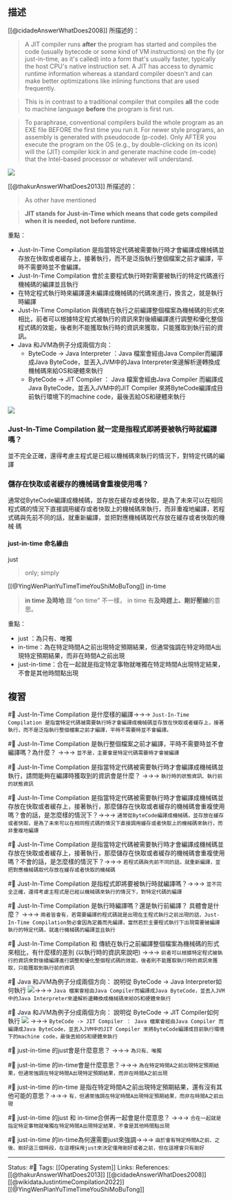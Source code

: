 
## 描述
[[@cidadeAnswerWhatDoes2008]] 所描述的：
> A JIT compiler runs **after** the program has started and compiles the code (usually bytecode or some kind of VM instructions) on the fly (or just-in-time, as it's called) into a form that's usually faster, typically the host CPU's native instruction set. A JIT has access to dynamic runtime information whereas a standard compiler doesn't and can make better optimizations like inlining functions that are used frequently.

> This is in contrast to a traditional compiler that compiles **all** the code to machine language **before** the program is first run.

> To paraphrase, conventional compilers build the whole program as an EXE file BEFORE the first time you run it. For newer style programs, an assembly is generated with pseudocode (p-code). Only AFTER you execute the program on the OS (e.g., by double-clicking on its icon) will the (JIT) compiler kick in and generate machine code (m-code) that the Intel-based processor or whatever will understand.


![](https://pic2.zhimg.com/80/fc2d6adee7cfd35cd691b0a419dcd1a2_720w.jpg?source=1940ef5c)

[[@thakurAnswerWhatDoes2013]] 所描述的：
> As other have mentioned

> **JIT stands for Just-in-Time which means that code gets compiled when it is needed, not before runtime.**


重點：
- Just-In-Time Compilation 是指當特定代碼被需要執行時才會編譯成機械碼並存放在快取或者緩存上，接著執行，而不是泛指執行整個檔案之前才編譯，平時不需要時並不會編譯。
- Just-In-Time Compilation 會於主要程式執行時對需要被執行的特定代碼進行機械碼的編譯並且執行
- 在特定程式執行時來編譯還未編譯成機械碼的代碼來進行，換言之，就是執行時編譯
- Just-In-Time Compilation 與傳統在執行之前編譯整個檔案為機械碼的形式來相比，前者可以根據特定程式被執行的資訊來對後續編譯進行調整和優化整個程式碼的效能，後者則不能獲取執行時的資訊來獲取，只能獲取到執行前的資訊。
- Java 和JVM為例子分成兩個方向：
	-  ByteCode -> Java Interpreter ：Java 檔案會經由Java Compiler而編譯成Java ByteCode，並丟入JVM中的Java Interpreter來邊解析邊轉換成機械碼來給OS和硬體來執行
	-  ByteCode -> JIT Compiler ： Java 檔案會經由Java Compiler 而編譯成Java ByteCode，並丟入JVM中的JIT Compiler 來將ByteCode編譯成目前執行環境下的machine code，最後丟給OS和硬體來執行

![](https://pic2.zhimg.com/80/fc2d6adee7cfd35cd691b0a419dcd1a2_720w.jpg?source=1940ef5c)
### Just-In-Time Compilation  就一定是指程式即將要被執行時就編譯嗎？
並不完全正確，還得考慮主程式是已經以機械碼來執行的情況下，對特定代碼的編譯


### 儲存在快取或者緩存的機械碼會重複使用嗎？
通常從ByteCode編譯成機械碼，並存放在緩存或者快取，是為了未來可以在相同程式碼的情況下直接調用緩存或者快取上的機械碼來執行，而非重複地編譯，若程式碼與先前不同的話，就重新編譯，並把對應機械碼取代存放在緩存或者快取的機械
碼

#### just-in-time 命名緣由

just
> only; simply

[[@YingWenPianYuTimeTimeYouShiMoBuTong]]
in-time
> **in time 及時地**
> 跟 “on time” 不一樣，
> in time 有**及時趕上、剛好壓線**的意思。


重點：
- just ：為只有、唯獨
- in-time：為在特定時間A之前出現特定預期結果，但通常強調在特定時間A出現特定預期結果，而非在時間A之前出現
- just-in-time：合在一起就是指定特定事物就唯獨在特定時間A出現特定結果，不會是其他時間點出現

## 複習
#🧠 Just-In-Time Compilation  是什麼樣的編譯->->-> `Just-In-Time Compilation 是指當特定代碼被需要執行時才會編譯成機械碼並存放在快取或者緩存上，接著執行，而不是泛指執行整個檔案之前才編譯，平時不需要時並不會編譯。`
<!--SR:!2023-09-19,196,247-->

#🧠 Just-In-Time Compilation  是執行整個檔案之前才編譯，平時不需要時並不會編譯嗎？為什麼？ ->->-> `並不是，主要會是特定代碼需要時才會被編譯`
<!--SR:!2023-05-05,46,227-->

#🧠 Just-In-Time Compilation 是指當特定代碼被需要執行時才會編譯成機械碼並執行，請問能夠在編譯時獲取到的資訊會是什麼？ ->->-> `執行時的狀態資訊、執行前的狀態資訊`
<!--SR:!2023-10-24,215,247-->


#🧠 Just-In-Time Compilation 是指當特定代碼被需要執行時才會編譯成機械碼並存放在快取或者緩存上，接著執行，那麼儲存在快取或者緩存的機械碼會重複使用嗎？會的話，是怎麼樣的情況下？->->-> `通常從ByteCode編譯成機械碼，並存放在緩存或者快取，是為了未來可以在相同程式碼的情況下直接調用緩存或者快取上的機械碼來執行，而非重複地編譯`
<!--SR:!2023-05-15,191,250-->

#🧠 Just-In-Time Compilation 是指當特定代碼被需要執行時才會編譯成機械碼並存放在快取或者緩存上，接著執行，那麼儲存在快取或者緩存的機械碼會重複使用嗎？不會的話，是怎麼樣的情況下？->->-> `若程式碼與先前不同的話，就重新編譯，並把對應機械碼取代存放在緩存或者快取的機械碼`
<!--SR:!2024-01-14,334,250-->

#🧠 Just-In-Time Compilation  是指程式即將要被執行時就編譯嗎？->->-> `並不完全正確，還得考慮主程式是已經以機械碼來執行的情況下，對特定代碼的編譯`
<!--SR:!2023-06-14,180,210-->


#🧠 Just-In-Time Compilation 是執行時編譯嗎？還是執行前編譯？ 具體會是什麼？ ->->-> `兩者皆會有，若需要編譯的程式碼就是出現在主程式執行之前出現的話，Just-In-Time Compilation勢必會因為定義而先編譯，當然若於主要程式執行下出現需要被編譯執行的特定代碼，就進行機械碼的編譯並且執行`
<!--SR:!2023-09-02,250,249-->


#🧠 Just-In-Time Compilation 和 傳統在執行之前編譯整個檔案為機械碼的形式來相比，有什麼樣的差別 (以執行時的資訊來說吧)  ->->-> `前者可以根據特定程式被執行的資訊來對後續編譯進行調整和優化整個程式碼的效能，後者則不能獲取執行時的資訊來獲取，只能獲取到執行前的資訊`
<!--SR:!2023-05-03,182,250-->

#🧠 Java 和JVM為例子分成兩個方向： 說明從  ByteCode -> Java Interpreter如何執行 ![](https://pic2.zhimg.com/80/fc2d6adee7cfd35cd691b0a419dcd1a2_720w.jpg?source=1940ef5c)->->-> `Java 檔案會經由Java Compiler而編譯成Java ByteCode，並丟入JVM中的Java Interpreter來邊解析邊轉換成機械碼來給OS和硬體來執行`
<!--SR:!2023-05-10,189,250-->

#🧠 Java 和JVM為例子分成兩個方向： 說明從 ByteCode -> JIT Compiler如何執行 ![](https://pic2.zhimg.com/80/fc2d6adee7cfd35cd691b0a419dcd1a2_720w.jpg?source=1940ef5c) ->->-> `ByteCode -> JIT Compiler ： Java 檔案會經由Java Compiler 而編譯成Java ByteCode，並丟入JVM中的JIT Compiler 來將ByteCode編譯成目前執行環境下的machine code，最後丟給OS和硬體來執行`
<!--SR:!2023-04-21,174,250-->


#🧠 just-in-time 的just會是什麼意思？ ->->-> `為只有、唯獨`
<!--SR:!2023-05-15,36,246-->


#🧠 just-in-time 的in-time會是什麼意思？->->-> `為在特定時間A之前出現特定預期結果，但通常強調在特定時間A出現特定預期結果，而非在時間A之前出現`
<!--SR:!2023-05-03,27,246-->

#🧠 just-in-time 的in-time 是指在特定時間A之前出現特定預期結果，還有沒有其他可能的意思？->->-> `有，但通常強調在特定時間A出現特定預期結果，而非在時間A之前出現`
<!--SR:!2023-05-17,37,246-->

#🧠 just-in-time 的just 和 in-time合併再一起會是什麼意思？ ->->-> `合在一起就是指定特定事物就唯獨在特定時間A出現特定結果，不會是其他時間點出現`
<!--SR:!2023-04-16,18,246-->

#🧠 just-in-time 的in-time為何還需要just來強調->->-> `由於會有特定時間A之前、之後、剛好這三個時段，在這裡採用just來決定僅用剛好或者之前，但在這裡會只有剛好`
<!--SR:!2023-05-15,36,246-->


---
Status: #🌱 
Tags:
[[Operating System]]
Links:
References:
[[@thakurAnswerWhatDoes2013]]
[[@cidadeAnswerWhatDoes2008]]
[[@wikidataJustintimeCompilation2022]]
[[@YingWenPianYuTimeTimeYouShiMoBuTong]]